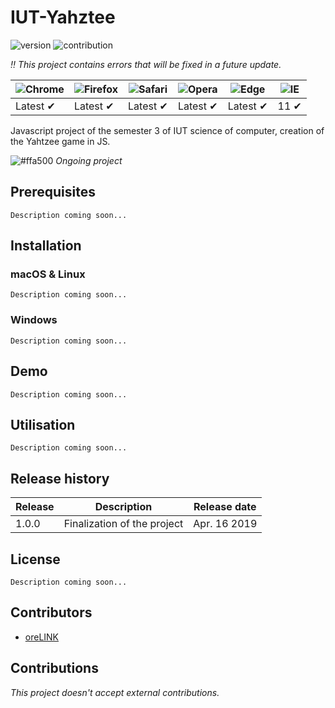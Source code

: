 # IUT-Yahztee

![version](https://img.shields.io/badge/version-1.0-blue.svg)
![contribution](https://img.shields.io/badge/contribution-no-red.svg)

*:bangbang: This project contains errors that will be fixed in a future update.*

![Chrome](https://raw.github.com/alrra/browser-logos/master/src/chrome/chrome_48x48.png) | ![Firefox](https://raw.github.com/alrra/browser-logos/master/src/firefox/firefox_48x48.png) | ![Safari](https://raw.github.com/alrra/browser-logos/master/src/safari/safari_48x48.png) | ![Opera](https://raw.github.com/alrra/browser-logos/master/src/opera/opera_48x48.png) | ![Edge](https://raw.github.com/alrra/browser-logos/master/src/edge/edge_48x48.png) | ![IE](https://raw.github.com/alrra/browser-logos/master/src/archive/internet-explorer_9-11/internet-explorer_9-11_48x48.png) |
--- | --- | --- | --- | --- | --- |
Latest ✔ | Latest ✔ | Latest ✔ | Latest ✔ | Latest ✔ | 11 ✔ |

Javascript project of the semester 3 of IUT science of computer, creation of the Yahtzee game in JS.

![#ffa500](https://placehold.it/15/ffa500/000000?text=+)   *Ongoing project*

## Prerequisites

`Description coming soon...`

## Installation

### macOS & Linux

`Description coming soon...`

### Windows

`Description coming soon...`

## Demo

`Description coming soon...`

## Utilisation

`Description coming soon...`

## Release history
    
| Release | Description | Release date |
| ------- | ----------- | ------------ |
|  1.0.0  | Finalization of the project | Apr. 16 2019 |
    
## License

`Description coming soon...`

## Contributors

* [oreLINK](https://github.com/oreLINK)

## Contributions

*This project doesn't accept external contributions.*

